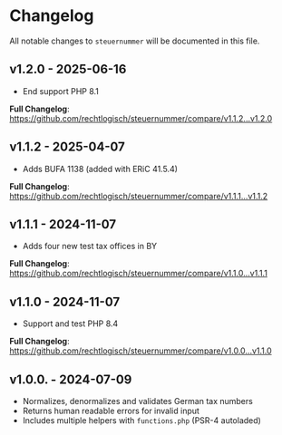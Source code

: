 # Changelog

All notable changes to `steuernummer` will be documented in this file.

## v1.2.0 - 2025-06-16

- End support PHP 8.1

**Full Changelog**: https://github.com/rechtlogisch/steuernummer/compare/v1.1.2...v1.2.0

## v1.1.2 - 2025-04-07

- Adds BUFA 1138 (added with ERiC 41.5.4)

**Full Changelog**: https://github.com/rechtlogisch/steuernummer/compare/v1.1.1...v1.1.2

## v1.1.1 - 2024-11-07

- Adds four new test tax offices in BY

**Full Changelog**: https://github.com/rechtlogisch/steuernummer/compare/v1.1.0...v1.1.1

## v1.1.0 - 2024-11-07

- Support and test PHP 8.4

**Full Changelog**: https://github.com/rechtlogisch/steuernummer/compare/v1.0.0...v1.1.0

## v1.0.0. - 2024-07-09

- Normalizes, denormalizes and validates German tax numbers
- Returns human readable errors for invalid input
- Includes multiple helpers with `functions.php` (PSR-4 autoladed)
